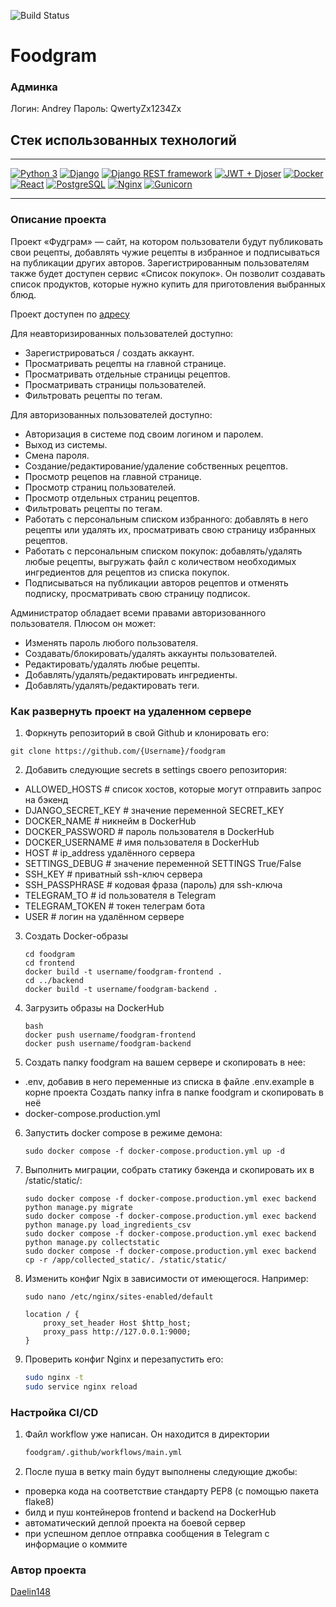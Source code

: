 ![Build Status](https://github.com/Daelin148/foodgram/actions/workflows/main.yml/badge.svg)

# Foodgram

### Админка
Логин: Andrey
Пароль: QwertyZx1234Zx

## Стек использованных технологий

___
[![Python 3](https://img.shields.io/badge/-Python-3670A0?style=for-the-badge&logo=Python&logoColor=ffdd54)](https://www.python.org/) [![Django](https://img.shields.io/badge/-Django-23092E20?style=for-the-badge&logo=Django&logoColor=white)](https://www.djangoproject.com/) [![Django REST framework](https://img.shields.io/badge/Django%20REST%20framework-ff1709?style=for-the-badge&logo=django&logoColor=white&color=00e5cc&labelColor=00e5cc)](https://www.django-rest-framework.org/) [![JWT + Djoser](https://img.shields.io/badge/-JWT%20%2B%20Djoser-black?style=for-the-badge&logo=JSON%20web%20tokens)](https://djoser.readthedocs.io/en/latest/introduction.html) [![Docker](https://img.shields.io/badge/-Docker-2496ed?style=for-the-badge&logo=Docker&logoColor=white)](https://www.docker.com/) [![React](https://img.shields.io/badge/-React-grey?style=for-the-badge&logo=React)](https://react.dev/) [![PostgreSQL](https://img.shields.io/badge/-PostgreSQL-lightgrey?style=for-the-badge&logo=PostgreSQL)](https://www.postgresql.org/) [![Nginx](https://img.shields.io/badge/-Nginx-CD853F?style=for-the-badge&logo=Nginx&logoColor=white)](https://nginx.org/ru/) [![Gunicorn](https://img.shields.io/badge/-Gunicorn-298729?style=for-the-badge&logo=Gunicorn&logoColor=white)](https://gunicorn.org/#docs)
___

### Описание проекта

Проект «Фудграм» — сайт, на котором пользователи будут публиковать свои рецепты, добавлять чужие рецепты в избранное и подписываться на публикации других авторов. Зарегистрированным пользователям также будет доступен сервис «Список покупок». Он позволит создавать список продуктов, которые нужно купить для приготовления выбранных блюд.

Проект доступен по [адресу](https://myfoodgramproject.zapto.org)

Для неавторизированных пользователей доступно:
- Зарегистрироваться / создать аккаунт.
- Просматривать рецепты на главной странице.
- Просматривать отдельные страницы рецептов.
- Просматривать страницы пользователей.
- Фильтровать рецепты по тегам.


Для авторизованных пользователей доступно:
- Авторизация в системе под своим логином и паролем.
- Выход из системы.
- Смена пароля.
- Создание/редактирование/удаление собственных рецептов.
- Просмотр рецепов на главной странице.
- Просмотр страниц пользователей.
- Просмотр отдельных страниц рецептов.
- Фильтровать рецепты по тегам.
- Работать с персональным списком избранного: добавлять в него рецепты или удалять их, просматривать свою страницу избранных рецептов.
- Работать с персональным списком покупок: добавлять/удалять любые рецепты, выгружать файл с количеством необходимых ингредиентов для рецептов из списка покупок.
- Подписываться на публикации авторов рецептов и отменять подписку, просматривать свою страницу подписок.


Администратор обладает всеми правами авторизованного пользователя. Плюсом он может:
- Изменять пароль любого пользователя.
- Создавать/блокировать/удалять аккаунты пользователей.
- Редактировать/удалять любые рецепты.
- Добавлять/удалять/редактировать ингредиенты.
- Добавлять/удалять/редактировать теги.

### Как развернуть проект на удаленном сервере

1. Форкнуть репозиторий в свой Github и клонировать  его:

```
git clone https://github.com/{Username}/foodgram
```
2. Добавить следующие secrets в settings своего репозитория:
- ALLOWED_HOSTS             # список хостов, которые могут отправить запрос на бэкенд
- DJANGO_SECRET_KEY         # значение переменной SECRET_KEY
- DOCKER_NAME               # никнейм в DockerHub
- DOCKER_PASSWORD           # пароль пользователя в DockerHub
- DOCKER_USERNAME           # имя пользователя в DockerHub
- HOST                      # ip_address удалённого сервера
- SETTINGS_DEBUG            # значение переменной SETTINGS True/False
- SSH_KEY                   # приватный ssh-ключ сервера
- SSH_PASSPHRASE            # кодовая фраза (пароль) для ssh-ключа
- TELEGRAM_TO               # id пользователя в Telegram
- TELEGRAM_TOKEN            # токен телеграм бота
- USER                      # логин на удалённом сервере

3. Создать Docker-образы
    ```
    cd foodgram
    cd frontend
    docker build -t username/foodgram-frontend .
    cd ../backend
    docker build -t username/foodgram-backend .
    ```
4. Загрузить образы на DockerHub
    ```
    bash
    docker push username/foodgram-frontend
    docker push username/foodgram-backend
    ```

5. Создать папку foodgram на вашем сервере и скопировать в нее:
- .env, добавив в него переменные из списка в файле .env.example в корне проекта
Создать папку infra в папке foodgram и скопировать в неё
- docker-compose.production.yml

6. Запустить docker compose в режиме демона:

    ```
    sudo docker compose -f docker-compose.production.yml up -d
    ```
7. Выполнить миграции, собрать статику бэкенда и скопировать их в /static/static/:

    ```
    sudo docker compose -f docker-compose.production.yml exec backend python manage.py migrate
    sudo docker compose -f docker-compose.production.yml exec backend python manage.py load_ingredients_csv
    sudo docker compose -f docker-compose.production.yml exec backend python manage.py collectstatic
    sudo docker compose -f docker-compose.production.yml exec backend cp -r /app/collected_static/. /static/static/
    ```

8. Изменить конфиг Ngix в зависимости от имеющегося. Например:

    ```
    sudo nano /etc/nginx/sites-enabled/default
    ```
    ```
    location / {
        proxy_set_header Host $http_host;
        proxy_pass http://127.0.0.1:9000;
    }
    ```

9. Проверить конфиг Nginx и перезапустить его:

    ```bash
    sudo nginx -t
    sudo service nginx reload
    ```

### Настройка CI/CD

1. Файл workflow уже написан. Он находится в директории

    ```bash
    foodgram/.github/workflows/main.yml
    ```
2. После пуша в ветку main будут выполнены следующие джобы:
- проверка кода на соответствие стандарту PEP8 (с помощью пакета flake8)
- билд и пуш контейнеров frontend и backend на DockerHub
- автоматический деплой проекта на боевой сервер
- при успешном деплое отправка сообщения в Telegram с информацие о коммите


### Автор проекта
[Daelin148](https://github.com/Daelin148)